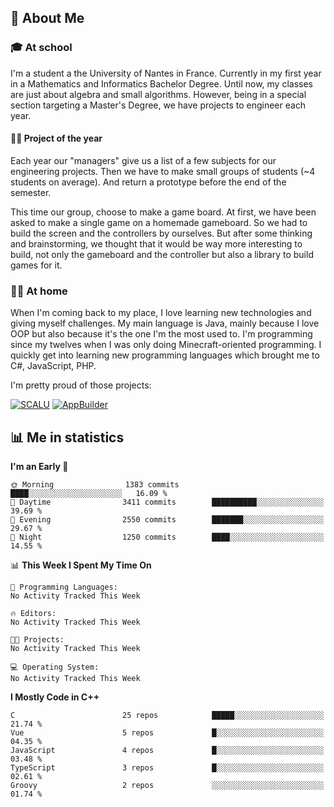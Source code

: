 ## 👀 About Me

### 🎓 At school

I'm a student a the University of Nantes in France. Currently in my first year in a Mathematics and Informatics Bachelor Degree. Until now, my classes are just about algebra and small algorithms. However, being in a special section targeting a Master's Degree, we have projects to engineer each year. 

#### 🔧🔬 Project of the year

Each year our "managers" give us a list of a few subjects for our engineering projects. Then we have to make small groups of students (~4 students on average). And return a prototype before the end of the semester.

This time our group, choose to make a game board. At first, we have been asked to make a single game on a homemade gameboard. So we had to build the screen and the controllers by ourselves. 
But after some thinking and brainstorming, we thought that it would be way more interesting to build, not only the gameboard and the controller but also a library to build games for it.

### 👨‍💻 At home

When I'm coming back to my place, I love learning new technologies and giving myself challenges. My main language is Java, mainly because I love OOP but also because it's the one I'm the most used to. I'm programming since my twelves when I was only doing Minecraft-oriented programming.  I quickly get into learning new programming languages which brought me to C#, JavaScript, PHP. 

I'm pretty proud of those projects:

[![SCALU](https://github-readme-stats.vercel.app/api/pin?username=renardfute&repo=SCALU)](https://github.com/renardfute/scalu)
[![AppBuilder](https://github-readme-stats.vercel.app/api/pin?username=pulsedev2&repo=AppBuilder)](https://github.com/pulsedev2/AppBuilder)

## 📊 Me in statistics
<!--START_SECTION:waka-->
**I'm an Early 🐤** 

```text
🌞 Morning                1383 commits        ████░░░░░░░░░░░░░░░░░░░░░   16.09 % 
🌆 Daytime                3411 commits        ██████████░░░░░░░░░░░░░░░   39.69 % 
🌃 Evening                2550 commits        ███████░░░░░░░░░░░░░░░░░░   29.67 % 
🌙 Night                  1250 commits        ████░░░░░░░░░░░░░░░░░░░░░   14.55 % 
```


📊 **This Week I Spent My Time On** 

```text
💬 Programming Languages: 
No Activity Tracked This Week

🔥 Editors: 
No Activity Tracked This Week

🐱‍💻 Projects: 
No Activity Tracked This Week

💻 Operating System: 
No Activity Tracked This Week
```

**I Mostly Code in C++** 

```text
C                        25 repos            █████░░░░░░░░░░░░░░░░░░░░   21.74 % 
Vue                      5 repos             █░░░░░░░░░░░░░░░░░░░░░░░░   04.35 % 
JavaScript               4 repos             █░░░░░░░░░░░░░░░░░░░░░░░░   03.48 % 
TypeScript               3 repos             █░░░░░░░░░░░░░░░░░░░░░░░░   02.61 % 
Groovy                   2 repos             ░░░░░░░░░░░░░░░░░░░░░░░░░   01.74 % 
```




<!--END_SECTION:waka-->
